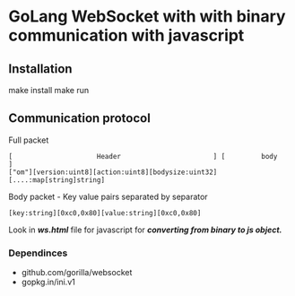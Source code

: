 # GoLang WebSocket with with binary communication with javascript
## Installation
make install
make run
## Communication protocol
Full packet
```
[                     Header                       ] [         body         ]
["om"][version:uint8][action:uint8][bodysize:uint32] [....:map[string]string]
```
Body packet - Key value pairs separated by separator
```
[key:string][0xc0,0x80][value:string][0xc0,0x80]
```

Look in ***ws.html*** file for javascript for ***converting from binary to js object.***

### Dependinces
 - github.com/gorilla/websocket
 - gopkg.in/ini.v1